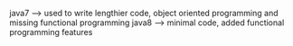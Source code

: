 java7 --> used to write lengthier code, object oriented programming and missing functional programming
java8 --> minimal code, added functional programming features
